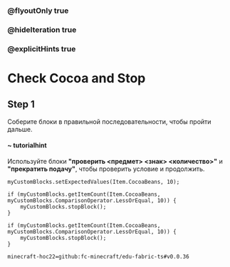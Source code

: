 ### @flyoutOnly true
### @hideIteration true
### @explicitHints true

# Check Cocoa and Stop

## Step 1
Соберите блоки в правильной последовательности, чтобы пройти дальше.

#### ~ tutorialhint
Используйте блоки **"проверить <предмет> <знак> <количество>"** и **"прекратить подачу"**, чтобы проверить условие и продолжить.

```hidden
myCustomBlocks.setExpectedValues(Item.CocoaBeans, 10);
```
```ghost
if (myCustomBlocks.getItemCount(Item.CocoaBeans, myCustomBlocks.ComparisonOperator.LessOrEqual, 10)) {
    myCustomBlocks.stopBlock();
}
```

```template
if (myCustomBlocks.getItemCount(Item.CocoaBeans, myCustomBlocks.ComparisonOperator.LessOrEqual, 10)) {
    myCustomBlocks.stopBlock();
}
```

```package
minecraft-hoc22=github:fc-minecraft/edu-fabric-ts#v0.0.36
```
